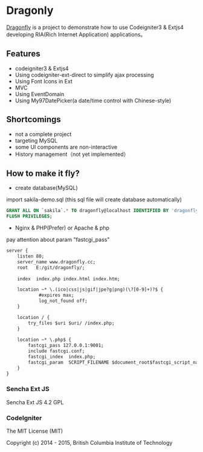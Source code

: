 # Dragonly

[Dragonfly](http://blog.php-admin.com/extjs4/extjs_dragonfly.md) is a project to demonstrate how to use Codeigniter3 & Extjs4 developing RIA(Rich Internet Application) applications。

## Features

* codeigniter3 & Extjs4
* Using codeigniter-ext-direct to simplify ajax processing
* Using Font Icons in Ext 
* MVC
* Using EventDomain
* Using My97DatePicker(a date/time control with Chinese-style)

## Shortcomings

* not a complete project
* targeting MySQL
* some UI components are non-interactive
* History management（not yet implemented）

## How to make it fly?

* create database(MySQL)

import sakila-demo.sql (this sql file will create database automatically)

```sql
GRANT ALL ON `sakila`.* TO dragonfly@localhost IDENTIFIED BY 'dragonfly';
FLUSH PRIVILEGES;
```

*  Nginx & PHP(Prefer) or Apache & php

pay attention about param "fastcgi_pass"

```html
server {
    listen 80;
    server_name www.dragonfly.cc;
    root   E:/git/dragonfly/;
    
    index  index.php index.html index.htm;

    location ~* \.(ico|css|js|gif|jpe?g|png)(\?[0-9]+)?$ {
            #expires max;
            log_not_found off;
    }

    location / {
        try_files $uri $uri/ /index.php; 
    } 
    
    location ~* \.php$ { 
        fastcgi_pass 127.0.0.1:9001; 
        include fastcgi.conf; 
        fastcgi_index  index.php;
        fastcgi_param  SCRIPT_FILENAME $document_root$fastcgi_script_name;
    }
}
```



### Sencha Ext JS

Sencha Ext JS 4.2 GPL

### CodeIgniter

The MIT License (MIT)

Copyright (c) 2014 - 2015, British Columbia Institute of Technology